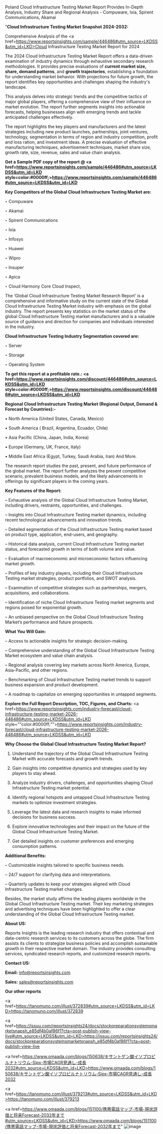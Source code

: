Poland Cloud Infrastructure Testing Market Report Provides In-Depth Analysis, Industry Share and Regional Analysis - Compuware, Ixia, Spirent Communications, Akamai

"<strong>Cloud Infrastructure Testing Market Snapshot 2024-2032:</strong>

Comprehensive Analysis of the <a href=https://www.reportsinsights.com/sample/446486#utm_source=LKDSS&utm_id=LKD>Cloud Infrastructure Testing Market</a> Report for 2024

The 2024 Cloud Infrastructure Testing Market Report offers a data-driven examination of industry dynamics through exhaustive secondary research methodologies. It provides precise evaluations of <strong>current market size, share, demand patterns</strong>, and <strong>growth trajectories</strong>, establishing a foundation for understanding market behavior. With projections for future growth, the report identifies key opportunities and challenges shaping the industry's landscape.

This analysis delves into strategic trends and the competitive tactics of major global players, offering a comprehensive view of their influence on market evolution. The report further segments insights into actionable forecasts, helping businesses align with emerging trends and tackle anticipated challenges effectively.

The report highlights the key players and manufacturers and the latest strategies including new product launches, partnerships, joint ventures, technology, segmentation in terms of region and industry competition, profit and loss ration, and investment ideas. A precise evaluation of effective manufacturing techniques, advertisement techniques, market share size, growth rate, size, revenue, sales and value chain analysis.

<strong>Get a Sample PDF copy of the report @ <a href=https://www.reportsinsights.com/sample/446486#utm_source=LKDSS&utm_id=LKD style=color:#0000ff;>https://www.reportsinsights.com/sample/446486#utm_source=LKDSS&utm_id=LKD</a></strong>

<strong>Key Competitors of the Global Cloud Infrastructure Testing Market are:</strong>

‣ Compuware

‣ Akamai

‣ Spirent Communications

‣ Ixia

‣ Infosys

‣ Huawei

‣ Wipro

‣ Insuper

‣ Apica

‣ Cloud Harmony Core Cloud Inspect,

The ‘Global Cloud Infrastructure Testing Market Research Report’ is a comprehensive and informative study on the current state of the Global Cloud Infrastructure Testing Market industry with emphasis on the global industry. The report presents key statistics on the market status of the global Cloud Infrastructure Testing market manufacturers and is a valuable source of guidance and direction for companies and individuals interested in the industry.

<strong>Cloud Infrastructure Testing Industry Segmentation covered are:</strong>

‣ Server

‣ Storage

‣ Operating System

<strong>To get this report at a profitable rate.: <a href=https://www.reportsinsights.com/discount/446486#utm_source=LKDSS&utm_id=LKD style=color:#0000ff;>https://www.reportsinsights.com/discount/446486#utm_source=LKDSS&utm_id=LKD</a></strong>

<strong>Regional Cloud Infrastructure Testing Market (Regional Output, Demand &amp; Forecast by Countries):-</strong>

• North America (United States, Canada, Mexico)

• South America ( Brazil, Argentina, Ecuador, Chile)

• Asia Pacific (China, Japan, India, Korea)

• Europe (Germany, UK, France, Italy)

• Middle East Africa (Egypt, Turkey, Saudi Arabia, Iran) And More.

The research report studies the past, present, and future performance of the global market. The report further analyzes the present competitive scenario, prevalent business models, and the likely advancements in offerings by significant players in the coming years.

<strong>Key Features of the Report:</strong>

– Exhaustive analysis of the Global Cloud Infrastructure Testing Market, including drivers, restraints, opportunities, and challenges.

– Insights into Cloud Infrastructure Testing market dynamics, including recent technological advancements and innovation trends.

– Detailed segmentation of the Cloud Infrastructure Testing market based on product type, application, end-users, and geography.

– Historical data analysis, current Cloud Infrastructure Testing market status, and forecasted growth in terms of both volume and value.

– Evaluation of macroeconomic and microeconomic factors influencing market growth.

– Profiles of key industry players, including their Cloud Infrastructure Testing market strategies, product portfolios, and SWOT analysis.

– Examination of competitive strategies such as partnerships, mergers, acquisitions, and collaborations.

– Identification of niche Cloud Infrastructure Testing market segments and regions poised for exponential growth.

– An unbiased perspective on the Global Cloud Infrastructure Testing Market’s performance and future prospects.

<strong>What You Will Gain:</strong>

– Access to actionable insights for strategic decision-making.

– Comprehensive understanding of the Global Cloud Infrastructure Testing Market ecosystem and value chain analysis.

– Regional analysis covering key markets across North America, Europe, Asia-Pacific, and other regions.

– Benchmarking of Cloud Infrastructure Testing market trends to support business expansion and product development.

– A roadmap to capitalize on emerging opportunities in untapped segments.

<strong>Explore the Full Report Description, TOC, Figures, and Charts:</strong>
<a href=https://www.reportsinsights.com/industry-forecast/cloud-infrastructure-testing-market-2026-446486#utm_source=LKDSS&utm_id=LKD style=""color:#0000ff;"">https://www.reportsinsights.com/industry-forecast/cloud-infrastructure-testing-market-2026-446486#utm_source=LKDSS&utm_id=LKD</a>

<strong>Why Choose the Global Cloud Infrastructure Testing Market Report?</strong>

1. Understand the trajectory of the Global Cloud Infrastructure Testing Market with accurate forecasts and growth trends.

2. Gain insights into competitive dynamics and strategies used by key players to stay ahead.

3. Analyze industry drivers, challenges, and opportunities shaping Cloud Infrastructure Testing market potential.

4. Identify regional hotspots and untapped Cloud Infrastructure Testing markets to optimize investment strategies.

5. Leverage the latest data and research insights to make informed decisions for business success.

6. Explore innovative technologies and their impact on the future of the Global Cloud Infrastructure Testing Market.

7. Get detailed insights on customer preferences and emerging consumption patterns.

<strong>Additional Benefits:</strong>

– Customizable insights tailored to specific business needs.

– 24/7 support for clarifying data and interpretations.

– Quarterly updates to keep your strategies aligned with Cloud Infrastructure Testing market changes.

Besides, the market study affirms the leading players worldwide in the Global Cloud Infrastructure Testing market. Their key marketing strategies and advertising techniques have been highlighted to offer a clear understanding of the Global Cloud Infrastructure Testing market.

<strong><strong>About US</strong>:</strong>

Reports Insights is the leading research industry that offers contextual and data-centric research services to its customers across the globe. The firm assists its clients to strategize business policies and accomplish sustainable growth in their respective market domain. The industry provides consulting services, syndicated research reports, and customized research reports.

<strong>Contact US:</strong>

<p class=><b>Email:</b> <a href=mailto:info@reportsinsights.com>info@reportsinsights.com</a></p>
<p class=><b>Sales:</b> <a href=mailto:sales@reportsinsights.com>sales@reportsinsights.com</a></p>

<strong>Our other reports</strong>

<a href=https://tanomuno.com/illust/372839#utm_source=LKDSS&utm_id=LKD>https://tanomuno.com/illust/372839</a>

<a href=https://issuu.com/reportsinsights24/docs/stockpreparationsystemsmarketsnapsh_e85df4b0af86f1?cta=post-publish-view-live#utm_source=LKDSS&utm_id=LKD>https://issuu.com/reportsinsights24/docs/stockpreparationsystemsmarketsnapsh_e85df4b0af86f1?cta=post-publish-view-live</a>

<a href=https://www.omaada.com/blogs/150638/キサントゲン酸イソプロピルナトリウム-Sipx-市場CAGR見通し-成長2032#utm_source=LKDSS&utm_id=LKD>https://www.omaada.com/blogs/150638/キサントゲン酸イソプロピルナトリウム-Sipx-市場CAGR見通し-成長2032</a>

<a href=https://tanomuno.com/illust/379213#utm_source=LKDSS&utm_id=LKD>https://tanomuno.com/illust/379213</a>

<a href=https://www.omaada.com/blogs/151100/携帯電話マップ-市場-現状評価と将来Forecast-2032年まで#utm_source=LKDSS&utm_id=LKD>https://www.omaada.com/blogs/151100/携帯電話マップ-市場-現状評価と将来Forecast-2032年まで</a>"
![image](https://github.com/user-attachments/assets/c7c9806c-5601-41b4-bf0e-a3b44fe86a54)
